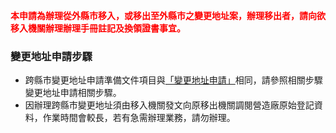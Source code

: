 

<span style="color:red; font-weight:bold;">本申請為辦理從外縣市移入，或移出至外縣市之變更地址案，辦理移出者，請向欲移入機關辦理辦理手冊註記及換領證書事宜。</span>

### 變更地址申請步驟

* 跨縣市變更地址申請準備文件項目與[「變更地址申請」](change_address.md)相同，請參照相關步驟變更地址申請相關步驟。
* 因辦理跨縣市變更地址須由移入機關發文向原移出機關調閱營造廠原始登記資料，作業時間會較長，若有急需辦理業務，請勿辦理。